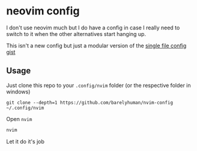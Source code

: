 # neovim config

I don't use neovim much but I do have a config in case I really need to switch to it when the
other alternatives start hanging up.

This isn't a new config but just a modular version of the [single file config gist](https://gist.github.com/barelyhuman/af6c791ad950980314f2d9b29b521b91)

## Usage

Just clone this repo to your `.config/nvim` folder (or the respective folder in windows)

```
git clone --depth=1 https://github.com/barelyhuman/nvim-config ~/.config/nvim
```

Open `nvim`

```sh
nvim
```

Let it do it's job
